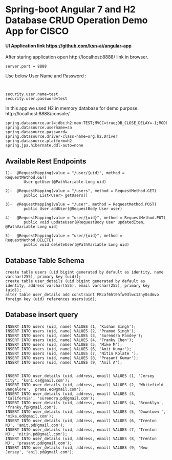 # Spring-boot Angular 7 and H2 Database CRUD Operation Demo App for CISCO

#### UI Application link   https://github.com/ksn-ai/angular-app


After staring application open http://localhost:8888/ link in browser.
  
```
server.port = 8888

```


Use below User Name and Password :

```


security.user.name=test
security.user.password=test

```

In this app we used H2 in memory database for demo purpose.    http://localhost:8888/console/

```
spring.datasource.url=jdbc:h2:mem:TEST;MVCC=true;DB_CLOSE_DELAY=-1;MODE=Oracle
spring.datasource.username=sa
spring.datasource.password=
spring.datasource.driver-class-name=org.h2.Driver
spring.datasource.platform=h2
spring.jpa.hibernate.ddl-auto=none
```

## Available Rest Endpoints

```
1)-  @RequestMapping(value = "/user/{uid}", method = RequestMethod.GET)
        User getUser(@PathVariable Long uid)
        
2)-  @RequestMapping(value = "/users", method = RequestMethod.GET)
        public List<User> getUsers()
        
3)-  @RequestMapping(value = "/user", method = RequestMethod.POST)
        public User addUser(@RequestBody User user)
          
4)-  @RequestMapping(value = "user/{uid}", method = RequestMethod.PUT)
        public void updateUser(@RequestBody User updatedItem, @PathVariable Long uid)
        
5)-  @RequestMapping(value = "user/{uid}", method = RequestMethod.DELETE)
        public void deleteUser(@PathVariable Long uid)
```

## Database Table Schema

```
create table users (uid bigint generated by default as identity, name varchar(255), primary key (uid));
create table user_details (uid bigint generated by default as identity, address varchar(555), email varchar(255), primary key (uid));
alter table user_details add constraint FKcaf6ht0hfw93lwc13ny0sdmvo foreign key (uid) references users(uid);

```

## Database insert query

```
INSERT INTO users (uid, name) VALUES (1, 'Kishan Singh');
INSERT INTO users (uid, name) VALUES (2, 'Pramod Singh');
INSERT INTO users (uid, name) VALUES (3, 'Surendra Pandey');
INSERT INTO users (uid, name) VALUES (4, 'Franky Chen');
INSERT INTO users (uid, name) VALUES (5, 'Mike M');
INSERT INTO users (uid, name) VALUES (6, 'Amit Kumar');
INSERT INTO users (uid, name) VALUES (7, 'Nitin Kolate ');
INSERT INTO users (uid, name) VALUES (8, 'Prasant Kumar');
INSERT INTO users (uid, name) VALUES (9, 'Anil A');


INSERT INTO user_details (uid, address, email) VALUES (1, 'Jersey City', 'ksn1.cs@gmail.com');
INSERT INTO user_details (uid, address, email) VALUES (2, 'Whitefield Bangalore', 'prams.ec@gmail.com');
INSERT INTO user_details (uid, address, email) VALUES (3, 'California', 'surendra.pd@gmail.com');
INSERT INTO user_details (uid, address, email) VALUES (4, 'Brooklyn', 'franky.fp@gmail.com');
INSERT INTO user_details (uid, address, email) VALUES (5, 'Downtown ', 'mike.od@gmail.com');
INSERT INTO user_details (uid, address, email) VALUES (6, 'Trenton NJ', 'amit.pd@gmail.com');
INSERT INTO user_details (uid, address, email) VALUES (7, 'Trenton NJ', 'nitin.pd@gmail.com');
INSERT INTO user_details (uid, address, email) VALUES (8, 'Trenton NJ', 'prasant.pd@gmail.com');
INSERT INTO user_details (uid, address, email) VALUES (9, 'New Jersey', 'anil.pd@gmail.com');

```




